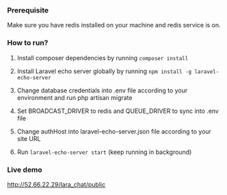 <h3>Prerequisite</h3>

Make sure you have redis installed on your machine and redis service is on.

<h3>How to run?</h3>

1) Install composer dependencies by running `composer install`

2) Install Laravel echo server globally by running `npm install -g laravel-echo-server`

3) Change database credentials into .env file according to your environment and run php artisan migrate

4) Set BROADCAST_DRIVER to redis and QUEUE_DRIVER to sync into .env file

5) Change authHost into laravel-echo-server.json file according to your site URL

6) Run `laravel-echo-server start` (keep running in background)

<h3>Live demo</h3>

http://52.66.22.29/lara_chat/public
